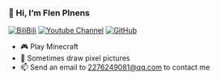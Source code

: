 ### 👋 Hi, I’m Flen Plnens

[![BiliBili](https://img.shields.io/badge/dynamic/json?color=00A1D6&label=BiliBili&query=%24.data.totalSubs&url=https%3A%2F%2Fapi.spencerwoo.com%2Fsubstats%2F%3Fsource%3Dbilibili%26queryKey%3D502734658&logo=bilibili&logoColor=white&suffix=+Followers&style=flat-square&bilibili.svg)](https://space.bilibili.com/502734658)
[![Youtube Channel](https://img.shields.io/badge/Youtube%20Channel-Flen%20Plnens-D30C0C?logo=Youtube&style=flat-square)](https://www.youtube.com/@flenplnens1685)
[![GitHub](https://img.shields.io/badge/dynamic/json?color=black&label=GitHub&logo=github&query=%24.data.totalSubs&suffix=+Followers&url=https%3A%2F%2Fapi.spencerwoo.com%2Fsubstats%2F%3Fsource%3Dgithub%26queryKey%3DFlen-Plnens&style=flat-square)](https://github.com/Flen-Plnens)

- 🎮 Play Minecraft
- 🎨 Sometimes draw pixel pictures
- 📫 Send an email to 2276249081@qq.com to contact me

<!---
Flen-Plnens/Flen-Plnens is a ✨ special ✨ repository because its `README.md` (this file) appears on your GitHub profile.
You can click the Preview link to take a look at your changes.
--->
